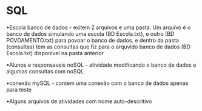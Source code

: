 # SQL

 •Escola banco de dados - exitem 2 arquivos e uma pasta. Um arquivo é o banco de dados simulando uma escola (BD Escola.txt), e outro (BD POVOAMENTO.txt) para povoar o banco de dados. e dentro da pasta (consultas) tem as consultas que fiz para o arquvido banco de dados (BD Escola.txt) disponivel na pasta anterior
 
 •Alunos e responsaveis noSQL - atividade modificando o banco de dados e algumas consultas com noSQL
  
 •conexão mySQL - contem uma conexão com o banco de dados apenas para teste

 •Alguns arquivos de atividades com nome auto-descritivo
